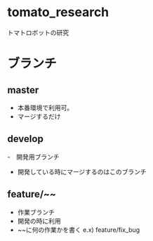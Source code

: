 # tomato_research
トマトロボットの研究

# ブランチ
## master
 - 本番環境で利用可。
 - マージするだけ

## develop
 -　開発用ブランチ
 - 開発している時にマージするのはこのブランチ

## feature/~~
 - 作業ブランチ
 - 開発の時に利用
 - ~~に何の作業かを書く e.x) feature/fix_bug
